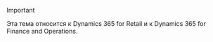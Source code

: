 > [!IMPORTANT]
> Эта тема относится к Dynamics 365 for Retail и к Dynamics 365 for Finance and Operations.
